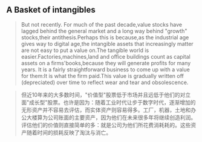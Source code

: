 ## A Basket of intangibles
> But not recently. For much of the past decade,value stocks have lagged behind the general market and a long way behind "growth" stocks,their antithesis.Perhaps this is because,as the industrial age gives way to digital age,the intangible assets that increasingly matter are not easy to put a value on.The tangible world is easier.Factories,machines,land and office buildings count as capital assets on a firms'books,because they will generate profits for many years. It is a fairly straightforward business to come up with a value for them:It is what the firm paid.This value is gradually written off (depreciated) over time to reflect wear and tear and obsolescence.

> 但近10年来的大多数时间，"价值型"股票低于市场并且远低于他们的对立面"成长型"股票。也许是因为：随着工业时代让步于数字时代，逐渐增加的无形资产并不容易去评估，而实体资产则容易得多。工厂，机器，土地和办公大楼算为公司账面的主要资产，因为他们在未来很多年将继续创造利润。评估他们的价值则直接简单的多：就是公司为他们所花费消耗耗的。这些资产随着时间的损耗反映了淘汰与消亡。
